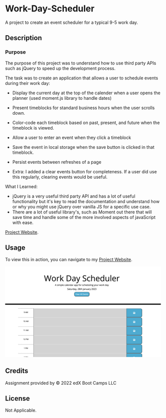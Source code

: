 # Work-Day-Scheduler
A project to create an event scheduler for a typical 9-5 work day.

## Description

### Purpose
The purpose of this project was to understand how to use third party APIs such as jQuery to speed up the development process.

The task was to create an application that allows a user to schedule events during their work day:
- Display the current day at the top of the calender when a user opens the planner (used moment.js library to handle dates)
- Present timeblocks for standard business hours when the user scrolls down.
- Color-code each timeblock based on past, present, and future when the timeblock is viewed.
- Allow a user to enter an event when they click a timeblock
- Save the event in local storage when the save button is clicked in that timeblock.
- Persist events between refreshes of a page
    
- Extra: I added a clear events button for completeness. If a user did use this regularly, clearing events would be useful.


What I Learned:
- jQuery is a very useful third party API and has a lot of useful functionality but it's key to read the documentation and understand how or why you might use jQuery over vanilla JS for a specific use case.
- There are a lot of useful library's, such as Moment out there that will save time and handle some of the more involved aspects of javaScript with ease.


[Project Website](https://nailahmukhtar.github.io/Work-Day-Scheduler).

## Usage
To view this in action, you can navigate to my [Project Website](https://nailahmukhtar.github.io/Work-Day-Scheduler).

![project website screenshot](./assets/images/application-screenshot.png)


## Credits
Assignment provided by © 2022 edX Boot Camps LLC

## License
Not Applicable.
